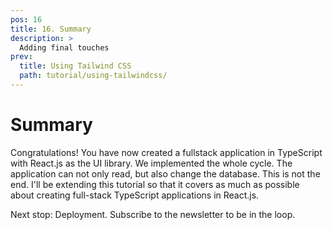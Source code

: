 ```yaml
---
pos: 16
title: 16. Summary
description: >
  Adding final touches
prev:
  title: Using Tailwind CSS 
  path: tutorial/using-tailwindcss/
---
```


# Summary

Congratulations! You have now created a fullstack application in TypeScript with React.js as the UI library. We implemented the whole cycle. The application can not only read, but also change the database. This is not the end. I'll be extending this tutorial so that it covers as much as possible about creating full-stack TypeScript applications in React.js.

Next stop: Deployment. Subscribe to the newsletter to be in the loop.


